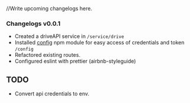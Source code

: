 //Write upcoming changelogs here.

### Changelogs v0.0.1

- Created a driveAPI service in `/service/drive`
- Installed [config](https://www.npmjs.com/package/config) npm module for easy access of credentials and token `/config`
- Refactored existing routes.
- Configured eslint with prettier (airbnb-styleguide)

## TODO

- Convert api credentials to env.
